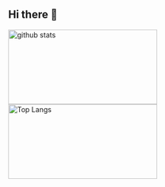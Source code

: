 ## Hi there 👋

<!--
**Amonsuzuki/Amonsuzuki** is a ✨ _special_ ✨ repository because its `README.md` (this file) appears on your GitHub profile.

Here are some ideas to get you started:

- 🔭 I’m currently working on ...
- 🌱 I’m currently learning ...
- 👯 I’m looking to collaborate on ...
- 🤔 I’m looking for help with ...
- 💬 Ask me about ...
- 📫 How to reach me: ...
- 😄 Pronouns: ...
- ⚡ Fun fact: ...
-->

<p align="left"> 
  <img alt="github stats" height="150px"  width="300px" src="https://github-readme-stats.vercel.app/api?username=Amonsuzuki&theme=onedark&show_icons=ture" />
  <img alt="Top Langs" height="150px" width="300px" src="https://github-readme-stats.vercel.app/api/top-langs/?username=Amonsuzuki&layout=compact&show_icons=true&theme=onedark" />
</p>
